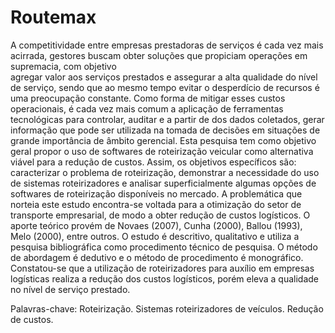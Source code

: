 # Routemax 
A competitividade entre empresas prestadoras de serviços é cada vez mais acirrada,
gestores buscam obter soluções que propiciam operações em supremacia, com objetivo                   
agregar valor aos serviços prestados e assegurar a alta qualidade do nível de serviço, sendo que
ao mesmo tempo evitar o desperdício de recursos é uma preocupação constante. Como forma
de mitigar esses custos operacionais, é cada vez mais comum a aplicação de ferramentas
tecnológicas para controlar, auditar e a partir de dos dados coletados, gerar informação que
pode ser utilizada na tomada de decisões em situações de grande importância de âmbito
gerencial. Esta pesquisa tem como objetivo geral propor o uso de softwares de roteirização
veicular como alternativa viável para a redução de custos. Assim, os objetivos específicos são:
caracterizar o problema de roteirização, demonstrar a necessidade do uso de sistemas
roteirizadores e analisar superficialmente algumas opções de softwares de roteirização
disponíveis no mercado. A problemática que norteia este estudo encontra-se voltada para a
otimização do setor de transporte empresarial, de modo a obter redução de custos logísticos. O
aporte teórico provém de Novaes (2007), Cunha (2000), Ballou (1993), Melo (2000), entre
outros. O estudo é descritivo, qualitativo e utiliza a pesquisa bibliográfica como procedimento
técnico de pesquisa. O método de abordagem é dedutivo e o método de procedimento é
monográfico. Constatou-se que a utilização de roteirizadores para auxílio em empresas
logísticas realiza a redução dos custos logísticos, porém eleva a qualidade no nível de serviço
prestado.

Palavras-chave: Roteirização. Sistemas roteirizadores de veículos. Redução de custos.
